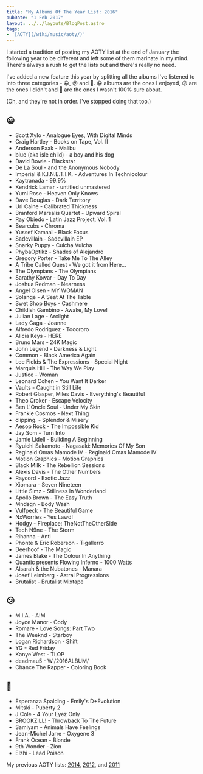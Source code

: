 ```yaml
---
title: "My Albums Of The Year List: 2016"
pubDate: "1 Feb 2017"
layout: ../../layouts/BlogPost.astro
tags:
- '[AOTY](/wiki/music/aoty/)'
---
```


I started a tradition of posting my AOTY list at the end of January the following year to be different and left some of them marinate in my mind. There's always a rush to get the lists out and there's really no need.

I've added a new feature this year by splitting all the albums I've listened to into three categories - 😀, 😕 and 🥴. 😀 albums are the ones I enjoyed, 😕 are the ones I didn't and 🥴 are the ones I wasn't 100% sure about.

(Oh, and they're not in order. I've stopped doing that too.)

## 😀

- Scott Xylo - Analogue Eyes, With Digital Minds
- Craig Hartley - Books on Tape, Vol. II
- Anderson Paak - Malibu
- blue (aka isle child) - a boy and his dog
- David Bowie - Blackstar
- De La Soul - and the Anonymous Nobody
- Imperial & K.I.N.E.T.I.K. - Adventures In Technicolour
- Kaytranada - 99.9%
- Kendrick Lamar - untitled unmastered
- Yumi Rose - Heaven Only Knows
- Dave Douglas - Dark Territory
- Uri Caine - Calibrated Thickness
- Branford Marsalis Quartet - Upward Spiral
- Ray Obiedo - Latin Jazz Project, Vol. 1
- Bearcubs - Chroma
- Yussef Kamaal - Black Focus
- Sadevillain - Sadevillain EP
- Snarky Puppy - Culcha Vulcha
- PhybaOptikz - Shades of Alejandro
- Gregory Porter - Take Me To The Alley
- A Tribe Called Quest - We got it from Here…
- The Olympians - The Olympians
- Sarathy Kowar - Day To Day
- Joshua Redman - Nearness
- Angel Olsen - MY WOMAN
- Solange - A Seat At The Table
- Swet Shop Boys - Cashmere
- Childish Gambino - Awake, My Love!
- Julian Lage - Arclight
- Lady Gaga - Joanne
- Alfredo Rodriguez - Tocororo
- Alicia Keys - HERE
- Bruno Mars - 24K Magic
- John Legend - Darkness & Light
- Common - Black America Again
- Lee Fields & The Expressions - Special Night
- Marquis Hill - The Way We Play
- Justice - Woman
- Leonard Cohen - You Want It Darker
- Vaults - Caught in Still Life
- Robert Glasper, Miles Davis - Everything's Beautiful
- Theo Croker - Escape Velocity
- Ben L'Oncle Soul - Under My Skin
- Frankie Cosmos - Next Thing
- clipping. - Splendor & Misery
- Aesop Rock - The Impossible Kid
- Jay Som - Turn Into
- Jamie Lidell - Building A Beginning
- Ryuichi Sakamoto - Nagasaki: Memories Of My Son
- Reginald Omas Mamode IV - Reginald Omas Mamode IV
- Motion Graphics - Motion Graphics
- Black Milk - The Rebellion Sessions
- Alexis Davis - The Other Numbers
- Raycord - Exotic Jazz
- Xiomara - Seven Nineteen
- Little Simz - Stillness In Wonderland
- Apollo Brown - The Easy Truth
- Mndsgn - Body Wash
- Vulfpeck - The Beautiful Game
- NxWorries - Yes Lawd!
- Hodgy - Fireplace: TheNotTheOtherSide
- Tech N9ne - The Storm
- Rihanna - Anti
- Phonte & Eric Roberson - Tigallerro
- Deerhoof - The Magic
- James Blake - The Colour In Anything
- Quantic presents Flowing Inferno - 1000 Watts
- Alsarah & the Nubatones - Manara
- Josef Leimberg - Astral Progressions
- Brutalist - Brutalist Mixtape

## 😕

- M.I.A. - AIM
- Joyce Manor - Cody
- Romare - Love Songs: Part Two
- The Weeknd - Starboy
- Logan Richardson - Shift
- YG - Red Friday
- Kanye West - TLOP
- deadmau5 - W:/2016ALBUM/
- Chance The Rapper - Coloring Book

## 🥴

- Esperanza Spalding - Emily's D+Evolution
- Mitski - Puberty 2
- J Cole - 4 Your Eyez Only
- BROOKZILL! - Throwback To The Future
- Samiyam - Animals Have Feelings
- Jean-Michel Jarre - Oxygene 3
- Frank Ocean - Blonde
- 9th Wonder - Zion
- Elzhi - Lead Poison

My previous AOTY lists: [2014](/posts/my-album-of-the-year-list-2014/), [2012](/posts/my-50-favourite-albums-of-2012/), and [2011](/posts/my-favourite-albums-of-the-year-2011/)